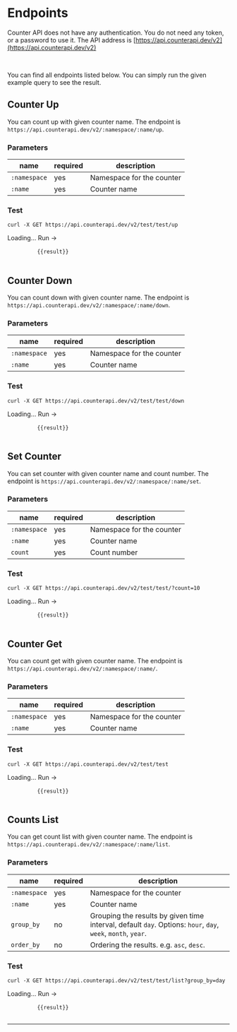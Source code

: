 <script src="https://unpkg.com/vue@3/dist/vue.global.js"></script>

# Endpoints

Counter API does not have any authentication. You do not need any token, or a password to use it. The API address
is [https://api.counterapi.dev/v2](https://api.counterapi.dev/v2)

<br/>

You can find all endpoints listed below. You can simply run the given example query to see the result.

## Counter Up

You can count up with given counter name. The endpoint is `https://api.counterapi.dev/v2/:namespace/:name/up`.

### Parameters

name | required | description
--- | --- | ---
`:namespace`| yes | Namespace for the counter
`:name`| yes | Counter name

### Test

```shell
curl -X GET https://api.counterapi.dev/v2/test/test/up
```

<div id="up">
    <a v-on:click="Run('up')" class="md-button" :class="{'md-button--primary': !loading}">
        <span v-if="loading">Loading...</span>
        <span v-else>Run →</span>
    </a>
    <pre>
        <code v-if="result" class="language-shell">{{result}}</code>
    </pre>
</div>

## Counter Down

You can count down with given counter name. The endpoint is `https://api.counterapi.dev/v2/:namespace/:name/down`.

### Parameters

name | required | description
--- | --- | ---
`:namespace`| yes | Namespace for the counter
`:name`| yes | Counter name


### Test

```shell
curl -X GET https://api.counterapi.dev/v2/test/test/down
```

<div id="down">
    <a v-on:click="Run('down')" class="md-button" :class="{'md-button--primary': !loading}">
        <span v-if="loading">Loading...</span>
        <span v-else>Run →</span>
    </a>
    <pre>
        <code v-if="result" class="language-shell">{{result}}</code>
    </pre>
</div>

## Set Counter

You can set counter with given counter name and count number. The endpoint is `https://api.counterapi.dev/v2/:namespace/:name/set`.

### Parameters

name | required | description
--- |----------| ---
`:namespace`| yes      | Namespace for the counter
`:name`| yes      | Counter name
`count`| yes      | Count number

### Test

```shell
curl -X GET https://api.counterapi.dev/v2/test/test/?count=10
```

<div id="set">
    <a v-on:click="Run('set?count=10')" class="md-button" :class="{'md-button--primary': !loading}">
        <span v-if="loading">Loading...</span>
        <span v-else>Run →</span>
    </a>
    <pre>
        <code v-if="result" class="language-shell">{{result}}</code>
    </pre>
</div>

## Counter Get

You can count get with given counter name. The endpoint is `https://api.counterapi.dev/v2/:namespace/:name/`.

### Parameters

name | required | description
--- | --- | ---
`:namespace`| yes | Namespace for the counter
`:name`| yes | Counter name

### Test

```shell
curl -X GET https://api.counterapi.dev/v2/test/test
```

<div id="get">
    <a v-on:click="Run('')" class="md-button" :class="{'md-button--primary': !loading}">
        <span v-if="loading">Loading...</span>
        <span v-else>Run →</span>
    </a>
    <pre>
        <code v-if="result" class="language-shell">{{result}}</code>
    </pre>
</div>

## Counts List

You can get count list with given counter name. The endpoint is `https://api.counterapi.dev/v2/:namespace/:name/list`.

### Parameters

name | required | description
--- |----------| ---
`:namespace`| yes      | Namespace for the counter
`:name`| yes      | Counter name
`group_by`| no       | Grouping the results by given time interval, default `day`. Options: `hour`, `day`, `week`, `month`, `year`.
`order_by`| no       | Ordering the results. e.g. `asc`, `desc`.

### Test

```shell
curl -X GET https://api.counterapi.dev/v2/test/test/list?group_by=day
```

<div id="list">
    <a v-on:click="Run('list')" class="md-button" :class="{'md-button--primary': !loading}">
        <span v-if="loading">Loading...</span>
        <span v-else>Run →</span>
    </a>
    <pre>
        <code v-if="result" class="language-shell">{{result}}</code>
    </pre>
</div>

---


<script>
  const { createApp, ref } = Vue
  const App = {
    setup() {
      const result = ref('')
      const loading = ref(false)
      const baseURL = ref('https://api.counterapi.dev/v2/')
      const Run = function(apiType) {
        loading.value = true
        fetch(baseURL.value + 'test/test/' + apiType)
          .then(response => response.json())
          .then(data => {
            result.value = JSON.stringify(data, null, 2)
            setTimeout(() => result.value = '', 10000);
            loading.value = false
          })
      }
      return {
        result,
        loading,
        Run
      }
    }
  }
  createApp(App).mount('#up')
  createApp(App).mount('#down')
  createApp(App).mount('#set')
  createApp(App).mount('#get')
  createApp(App).mount('#list')
</script>
